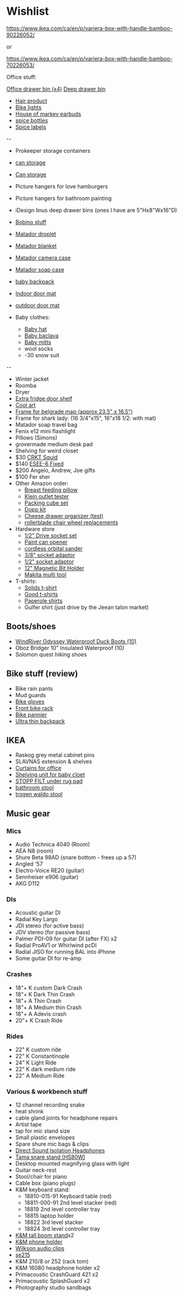 # Wishlist



https://www.ikea.com/ca/en/p/variera-box-with-handle-bamboo-90226052/

or

https://www.ikea.com/ca/en/p/variera-box-with-handle-bamboo-70226053/




Office stuff:

[Office drawer bin (x4)](https://www.ikea.com/ca/en/p/variera-box-black-80471044/)
[Deep drawer bin](https://www.ikea.com/ca/en/p/variera-box-with-handle-bamboo-90226052/)








- [Hair product](https://www.amazon.ca/Layrite-Water-Soluble-Pomade-Super/dp/B07B8WRGD6/146-0257191-1271175?psc=1)
- [Bike lights](https://www.amazon.ca/Cycle-Torch-Bolt-Combo-Rechargeable/dp/B01N2HZV9U#customerReviews)
- [House of markey earbuds](https://www.amazon.ca/House-Marley-EM-Je041-MI-Headphone-Mic-Midnight/dp/B01DKGP5U0)
- [spice bottles](https://www.amazon.ca/Spice-Jars-Bottles-Containers-Chalkboard/dp/B07193N71J)
- [Spice labels](https://www.amazon.ca/Talented-Kitchen-White-Spice-Label/dp/B0859ML2RG)

--

- Prokeeper storage containers


- [can storage](https://www.amazon.ca/Stackable-Rack-Organizer-Storage-cans/dp/B01N4AN1AZ/146-0257191-1271175)
- [Can storage](https://www.amazon.ca/SimpleHouseware-Stackable-Rack-Organizer-White/dp/B07HS2ZF32)
- Picture hangers for love hamburgers
- Picture hangers for bathroom painting
- iDesign linus deep drawer bins (ones I have are 5"Hx8"Wx16"D)

- [Bobino stuff](https://us.mybobino.com/)
- [Matador droplet](https://matadorup.com/collections/accessories/products/matador-droplet-wet-bag?variant=4876648067)
- [Matador blanket](https://matadorup.com/collections/accessories/products/pocket-blanket-2-0?variant=34861130950)
- [Matador camera case](https://matadorup.com/collections/accessories/products/camera-base-layer)
- [Matador soap case](https://matadorup.com/collections/home-collection/products/flatpak-soap-bar-case?variant=32070483705969)
- [baby backpack](https://www.thelasthunt.com/products/fjallraven-raven-mini-7l-backpack-llll-fjr-26050)
- [Indoor door mat](https://www.llbean.ca/shop/Heavyweight-Recycled-Waterhog-Doormat%2C-Plaid/122965.html)
- [outdoor door mat](https://www.llbean.ca/shop/Heavyweight-Recycled-Waterhog-Doormat%2C-Locked-Circles/76924.html)
- Baby clothes:
  - [Baby hat](https://www.mec.ca/en/product/5037-295/Toaster-Earflap-Hat)
  - [Baby baclava](https://www.mec.ca/en/product/5060-506/Starrie-Merino-Balaclava)
  - [Baby mitts](https://www.mec.ca/en/product/5037-298/Toasty-Mitts)
  - wool socks
  - -30 snow suit

--

- Winter jacket
- Roomba
- Dryer
- [Extra fridge door shelf](https://www.reliableparts.ca/product/inv_15152029)
- [Cool art](https://www.concealed-art.com/nes-art)
- [Frame for belgrade map (approx 23.5" x 16.5")](https://www.arttoframe.com/23x15-Satin-White-Frame-picture-frame/FRBW26074?page_type=E)
- Frame for shark lady: (16 3/4"x15", 16"x18 1/2: with mat)
- Matador soap travel bag
- Fenix e12 mini flashlight
- Pillows (Simons)
- grovermade medium desk pad
- Shelving for weird closet
- $30 [CRKT Squid](https://www.bladehq.com/item--CRKT-Burnley-Squid-Frame-Lock-Knife--107739)
- $140 [ESEE-6 Fixed](https://www.bladehq.com/cat--ESEE-RC-6--884)
- $200 Angelo, Andrew, Joe gifts
- $100 Fer sher
- Other Amazon order:
  - [Breast feeding pillow](https://www.amazon.ca/My-Brest-Friend-Breastfeeding-Natural/dp/B002IID23Y/)
  - [Klein outlet tester](https://www.amazon.ca/Klein-Tools-RT210-Receptacle-Tester/dp/B01AKX8L0M)
  - [Packing cube set](https://www.amazon.ca/Eagle-Creek-Specter-Compression-Strobe/dp/B00BYFC4Z4/141-6152430-5699605?psc=1)
  - [Dopp kit](https://www.amazon.ca/Kattee-Toiletry-Cosmetic-Organizer-Shaving/dp/B06WW49MRW)
  - [Cheese drawer organizer (test)](https://www.amazon.ca/InterDesign-Refrigerator-Freezer-Storage-Organizer/dp/B003JHRGGW)
  - [rollerblade chair wheel replacements](https://www.amazon.ca/MotionGrey-Rollerblade-Replacement-Replacing-Universal/dp/B07WJCTH4P/)
- Hardware store
  - [1/2" Drive socket set](https://www.homedepot.ca/product/dewalt-1-2-inch-drive-combination-impact-socket-set-23-piece-/1001104069)
  - [Paint can opener](https://www.homedepot.ca/product/bennett-paint-can-opener-metal/1000183133)
  - [cordless orbital sander](https://www.homedepot.ca/product/makita-18v-cordless-random-orbit-sander-tool-only-/1000718274)
  - [3/8" socket adaptor](https://www.homedepot.ca/product/milwaukee-tool-1-4-inch-x-3-8-inch-steel-square-socket-adapter/1000741100)
  - [1/2" socket adaptor](https://www.homedepot.ca/product/dewalt-1-4-inch-hex-to-1-2-inch-square-impact-ready-socket-adapter/1000657751)
  - [12" Magnetic Bit Holder](https://www.homedepot.ca/product/milwaukee-tool-shockwave-12-inch-magnetic-bit-tip-holder/1001011002)
  - [Makita multi tool](https://www.homedepot.ca/product/makita-18v-cordless-multi-tool-tool-only-/1000732264)
- T-shirts:
  - [Solids t-shirt](https://solids.bandcamp.com/merch)
  - [Good t-shirts](https://us.kowtowclothing.com/)
  - [Paperole shirts](https://www.paperole.com/)
  - Gulfer shirt (just drive by the Jeean talon market)

## Boots/shoes

- [WindRiver Odyssey Waterproof Duck Boots (10)](https://www.marks.com/en/windriver-mens-odyssey-waterproof-duck-boots-103219.html)
- Oboz Bridger 10" Insulated Waterproof (10)
- Solomon quest hiking shoes

## Bike stuff (review)

- Bike rain pants
- Mud guards
- [Bike gloves](https://www.cyclingweekly.com/group-tests/the-best-winter-cycling-gloves-6216)
- [Front bike rack](https://www.primeauvelo.com/en/journey-dlx-lowrider-front-rack-22171-0011625.html)
- [Bike pannier](https://www.twowheelgear.com/collections/panniers/products/pannier-backpack-convertible-lite-and-plus?variant=31656254963772)
- [Ultra thin backpack](https://matadorup.com/collections/home-collection/products/freerain24-2-0?variant=21036167397489)

## IKEA

- Raskog grey metal cabinet pins
- SLAVNAS extension & shelves
- [Curtains for office](https://www.ikea.com/ca/en/p/borghild-sheer-curtains-1-pair-white-00291297/)
- [Shelving unit for baby cloet](https://www.ikea.com/ca/en/p/bror-shelving-unit-black-s89276463/)
- [STOPP FILT under rug pad](https://www.ikea.com/ca/en/p/stopp-filt-rug-underlay-with-anti-slip-90132261/)
- [bathroom stool](https://www.ikea.com/us/en/p/stackholmen-stool-outdoor-light-brown-stained-20411425/)
- [trogen waldo stool](https://www.ikea.com/us/en/p/trogen-childs-step-stool-yellow-80371520/)

## Music gear

### Mics

- Audio Technica 4040 (Room)
- AEA N8 (room)
- Shure Beta 98AD (snare bottom - frees up a 57)
- Angled '57
- Electro-Voice RE20 (guitar)
- Sennheiser e906 (guitar)
- AKG D112

### DIs

- Acoustic guitar DI
- Radial Key Largo
- JDI stereo (for active bass)
- JDV stereo (for passive bass)
- Palmer PDI-09 for guitar DI (after FX) x2
- Radial ProAV1 or Whirlwind pcDI
- Radial JISO for running BAL into iPhone
- Some guitar DI for re-amp

### Crashes

- 18"+ K custom Dark Crash
- 18"+ K Dark Thin Crash
- 18"+ A Thin Crash
- 18"+ A Medium thin Crash
- 18"+ A Adevis crash
- 20"+ K Crash Ride

### Rides

- 22" K custom ride
- 22" K Constantinople
- 24" K Light Ride
- 22" K dark medium ride
- 22" A Medium Ride

### Various & workbench stuff

- 12 channel recording snake
- heat shrink
- cable gland joints for headphone repairs
- Artist tape
- tap for mic stand size
- Small plastic envelopes
- Spare shure mic bags & clips
- [Direct Sound Isolation Headphones](https://www.extremeheadphones.com/product-page/ex29-plus)
- [Tama snare stand (HS80W)](https://www.timpano-percussion.com/us/pied-de-caisse-claire-tama-roadpro-hs80w.html?id=43102689)
- Desktop mounted magnifying glass with light
- Guitar neck-rest
- Stool/chair for piano
- Cable box (piano plugs)
- K&M keyboard stand:
  - 18810-015-91 Keyboard table (red)
  - 18811-000-91 2nd level stacker (red)
  - 18819 2nd level controller tray
  - 18815 laptop holder
  - 18822 3rd level stacker
  - 18824 3rd level controller tray
- [K&M tall boom stand](http://www.economik.com/km/21021-black/)x2
- [K&M phone holder](https://www.amazon.ca/dp/B00AF65OBE?tag=marcpric08-21)
- [Wilkson audio clips](https://www.soundonsound.com/reviews/wilkinson-audio-mic-clips)
- [se215](https://www.shure.com/en-US/products/earphones/se215)
- K&M 210/8 or 252 (rack tom)
- K&M 16080 headphone holder x2
- Primacoustic CrashGuard 421 x2
- Primacoustic SplashGuard x2
- Photography studio sandbags
